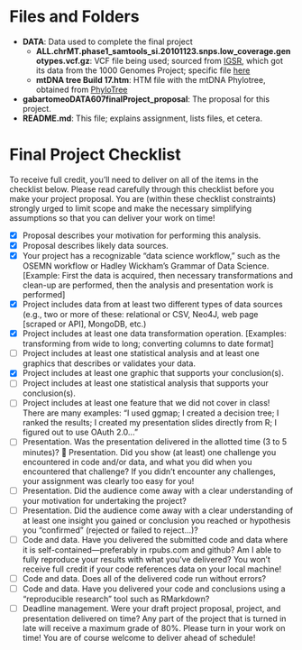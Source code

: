 # Files and Folders

* __DATA__: Data used to complete the final project
  * __ALL.chrMT.phase1_samtools_si.20101123.snps.low_coverage.genotypes.vcf.gz__: VCF file being used; sourced from [IGSR](http://www.internationalgenome.org), which got its data from the 1000 Genomes Project; specific file [here](http://www.internationalgenome.org/data-portal/sample/HG00260)
  * __mtDNA tree Build 17.htm__: HTM file with the mtDNA Phylotree, obtained from [PhyloTree](http://www.phylotree.org/tree/index.htm)
* __gabartomeoDATA607finalProject_proposal__: The proposal for this project.
* __README.md__: This file; explains assignment, lists files, et cetera.

# Final Project Checklist

To receive full credit, you’ll need to deliver on all of the items in the checklist below.  Please read carefully through this checklist before you make your project proposal.  You are (within these checklist constraints) strongly urged to limit scope and make the necessary simplifying assumptions so that you can deliver your work on time!

- [x] Proposal describes your motivation for performing this analysis.
- [x] Proposal describes likely data sources.
- [x] Your project has a recognizable “data science workflow,” such as the OSEMN workflow or Hadley Wickham’s Grammar of Data Science.  [Example:  First the data is acquired, then necessary transformations and clean-up are performed, then the analysis and presentation work is performed]
- [x] Project includes data from at least two different types of data sources (e.g., two or more of these:  relational or CSV, Neo4J, web page [scraped or API], MongoDB, etc.)
- [x] Project includes at least one data transformation operation.  [Examples: transforming from wide to long; converting columns to date format]
- [ ] Project includes at least one statistical analysis and at least one graphics that describes or validates your data.
- [x] Project includes at least one graphic that supports your conclusion(s).
- [ ] Project includes at least one statistical analysis that supports your conclusion(s).
- [ ] Project includes at least one feature that we did not cover in class!  There are many examples:  “I used ggmap; I created a decision tree; I ranked the results; I created my presentation slides directly from R; I figured out to use OAuth 2.0...”
- [ ] Presentation.  Was the presentation delivered in the allotted time (3 to 5 minutes)?  Presentation.  Did you show (at least) one challenge you encountered in code and/or data, and what you did when you encountered that challenge?  If you didn’t encounter any challenges, your assignment was clearly too easy for you!
- [ ] Presentation.  Did the audience come away with a clear understanding of your motivation for undertaking the project?
- [ ] Presentation.  Did the audience come away with a clear understanding of at least one insight you gained or conclusion you reached or hypothesis you “confirmed” (rejected or failed to reject...)?
- [ ] Code and data.  Have you delivered the submitted code and data where it is self-contained—preferably in rpubs.com and github?  Am I able to fully reproduce your results with what you’ve delivered?  You won’t receive full credit if your code references data on your local machine!
- [ ] Code and data.  Does all of the delivered code run without errors?
- [ ] Code and data.  Have you delivered your code and conclusions using a “reproducible research” tool such as RMarkdown?
- [ ] Deadline management.  Were your draft project proposal, project, and presentation delivered on time?  Any part of the project that is turned in late will receive a maximum grade of 80%.  Please turn in your work on time!  You are of course welcome to deliver ahead of schedule! 
